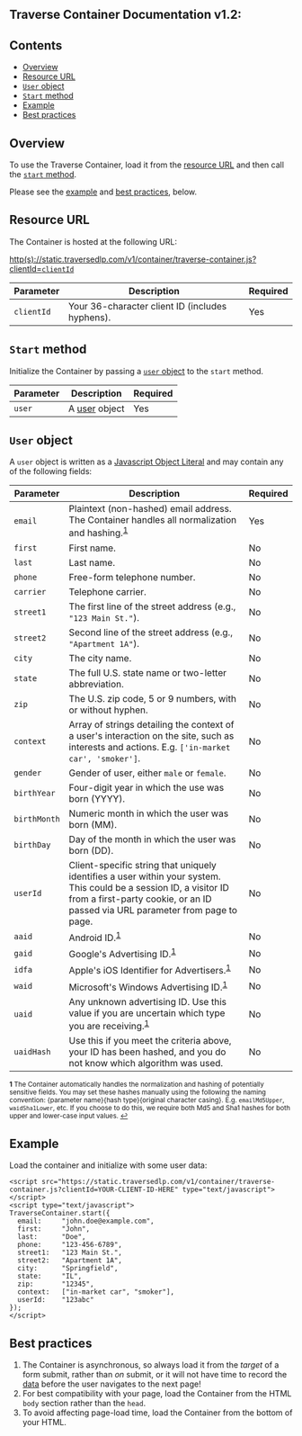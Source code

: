 Traverse Container Documentation v1.2:
--------------------------------------

Contents
--------

  * [Overview](#overview)
  * [Resource URL](#resource-url)
  * [`User` object](#user-object)
  * [`Start` method](#start-method)
  * [Example](#example)
  * [Best practices](#best-practices)

Overview
--------

To use the Traverse Container, load it from the [resource URL](resource-url) and then call the [`start` method](#start-method).

Please see the [example](#example) and [best practices](#best-practices), below.

Resource URL
------------

The Container is hosted at the following URL:

<a href="">http(s)://static.traversedlp.com/v1/container/traverse-container.js?clientId=`clientId`</a>

| Parameter    | Description | Required |
| ------------ |------------ | -------- |
| `clientId` | Your 36-character client ID (includes hyphens). | Yes |

`Start` method
--------------

Initialize the Container by passing a [`user` object](#user-object) to the `start` method.

| Parameter    | Description | Required |
| ------------ |------------ | -------- |
| `user` | A [user](#user) object | Yes |

`User` object
-------------

A `user` object is written as a [Javascript Object Literal](http://www.dyn-web.com/tutorials/object-literal/) and may contain any of the following fields:

| Parameter   | Description | Required |
| ----------- | ----------- | -------- |
| `email`     | Plaintext (non-hashed) email address. The Container handles all normalization and hashing.<sup id="a1">[1](#f1)</sup> | Yes |
| `first`     | First name. | No |
| `last`      | Last name. | No |
| `phone`     | Free-form telephone number. | No |
| `carrier`   | Telephone carrier. | No |
| `street1`   | The first line of the street address (e.g., `"123 Main St."`). | No |
| `street2`   | Second line of the street address (e.g., `"Apartment 1A"`).        | No |
| `city`      | The city name.  | No |
| `state`     | The full U.S. state name or two-letter abbreviation. | No |
| `zip`       | The U.S. zip code, 5 or 9 numbers, with or without hyphen. | No |
| `context`   | Array of strings detailing the context of a user's interaction on the site, such as interests and actions. E.g. `['in-market car', 'smoker']`. | No |
| `gender`    | Gender of user, either `male` or `female`. | No |
| `birthYear` | Four-digit year in which the use was born (YYYY). | No |
| `birthMonth` | Numeric month in which the user was born (MM). | No |
| `birthDay`  | Day of the month in which the user was born (DD). | No |
| `userId`    | Client-specific string that uniquely identifies a user within your system. This could be a session ID, a visitor ID from a first-party cookie, or an ID passed via URL parameter from page to page. | No |
| `aaid`      | Android ID.<sup id="a1">[1](#f1)</sup> | No |
| `gaid`      | Google's Advertising ID.<sup id="a1">[1](#f1)</sup> | No |
| `idfa`      | Apple's iOS Identifier for Advertisers.<sup id="a1">[1](#f1)</sup> | No  |
| `waid`      | Microsoft's Windows Advertising ID.<sup id="a1">[1](#f1)</sup> | No |
| `uaid`      | Any unknown advertising ID. Use this value if you are uncertain which type you are receiving.<sup id="a1">[1](#f1)</sup> | No |
| `uaidHash`  | Use this if you meet the criteria above, your ID has been hashed, and you do not know which algorithm was used. | No |

<sub><b id="f1">1</b> The Container automatically handles the normalization and hashing of potentially sensitive fields. You may set these hashes manually using the following the naming convention: {parameter name}{hash type}{original character casing}. E.g. `emailMd5Upper`, `waidSha1Lower`, etc. If you choose to do this, we require both Md5 and Sha1 hashes for both upper and lower-case input values. [↩](#a1)</sub>

Example
-------

Load the container and initialize with some user data:

```
<script src="https://static.traversedlp.com/v1/container/traverse-container.js?clientId=YOUR-CLIENT-ID-HERE" type="text/javascript"></script>
<script type="text/javascript">
TraverseContainer.start({
  email:     "john.doe@example.com",
  first:     "John",
  last:      "Doe",
  phone:     "123-456-6789",
  street1:   "123 Main St.",
  street2:   "Apartment 1A",
  city:      "Springfield",
  state:     "IL",
  zip:       "12345",
  context:   ["in-market car", "smoker"],
  userId:    "123abc"
});
</script>
```

Best practices
--------------

1. The Container is asynchronous, so always load it from the *target* of a form submit, rather than *on* submit, or it will not have time to record the [data](#user-object) before the user navigates to the next page!
2. For best compatibility with your page, load the Container from the HTML `body` section rather than the `head`.
3. To avoid affecting page-load time, load the Container from the bottom of your HTML.
